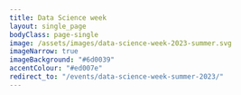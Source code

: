 ```yaml
---
title: Data Science week
layout: single_page
bodyClass: page-single
image: /assets/images/data-science-week-2023-summer.svg
imageNarrow: true
imageBackground: "#6d0039"
accentColour: "#ed007e"
redirect_to: "/events/data-science-week-summer-2023/"
---
```

